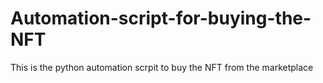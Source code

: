 # Automation-script-for-buying-the-NFT

This is the python automation scrpit to buy the NFT from the marketplace
